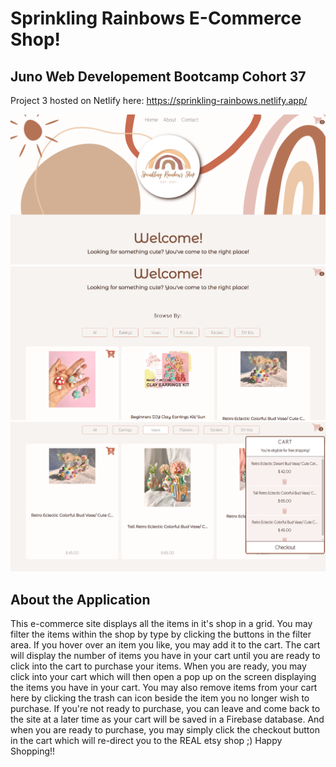 # Sprinkling Rainbows E-Commerce Shop!

## Juno Web Developement Bootcamp Cohort 37 

Project 3 hosted on Netlify here: https://sprinkling-rainbows.netlify.app/

![Screen grab of the heading of the Sprinkling Rainbows Website](./pictures/HeadingImage.png)
![Screen grab of the filter area where you may filter your items on the Sprinkling Rainbows Website](./pictures/FilterArea.png)
![Screen grab of the cart with items inside on the Sprinkling Rainbows Website](./pictures/CartArea.png)

## About the Application

This e-commerce site displays all the items in it's shop in a grid. You may filter the items within the shop by type by clicking the buttons in the filter area. If you hover over an item you like, you may add it to the cart. The cart will display the number of items you have in your cart until you are ready to click into the cart to purchase your items. When you are ready, you may click into your cart which will then open a pop up on the screen displaying the items you have in your cart. You may also remove items from your cart here by clicking the trash can icon beside the item you no longer wish to purchase. If you're not ready to purchase, you can leave and come back to the site at a later time as your cart will be saved in a Firebase database. And when you are ready to purchase, you may simply click the checkout button in the cart which will re-direct you to the REAL etsy shop ;)
Happy Shopping!!
